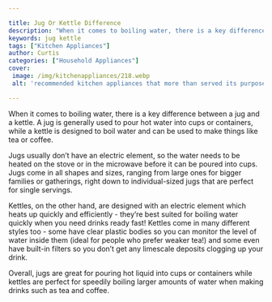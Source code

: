 ```yaml
---

title: Jug Or Kettle Difference
description: "When it comes to boiling water, there is a key difference between a jug and a kettle. A jug is generally used to pour hot water in...scroll on and keep learning"
keywords: jug kettle
tags: ["Kitchen Appliances"]
author: Curtis
categories: ["Household Appliances"]
cover: 
 image: /img/kitchenappliances/218.webp
 alt: 'recommended kitchen appliances that more than served its purpose'

---
```


When it comes to boiling water, there is a key difference between a jug and a kettle. A jug is generally used to pour hot water into cups or containers, while a kettle is designed to boil water and can be used to make things like tea or coffee.

Jugs usually don’t have an electric element, so the water needs to be heated on the stove or in the microwave before it can be poured into cups. Jugs come in all shapes and sizes, ranging from large ones for bigger families or gatherings, right down to individual-sized jugs that are perfect for single servings.

Kettles, on the other hand, are designed with an electric element which heats up quickly and efficiently - they’re best suited for boiling water quickly when you need drinks ready fast! Kettles come in many different styles too - some have clear plastic bodies so you can monitor the level of water inside them (ideal for people who prefer weaker tea!) and some even have built-in filters so you don’t get any limescale deposits clogging up your drink. 

Overall, jugs are great for pouring hot liquid into cups or containers while kettles are perfect for speedily boiling larger amounts of water when making drinks such as tea and coffee.
